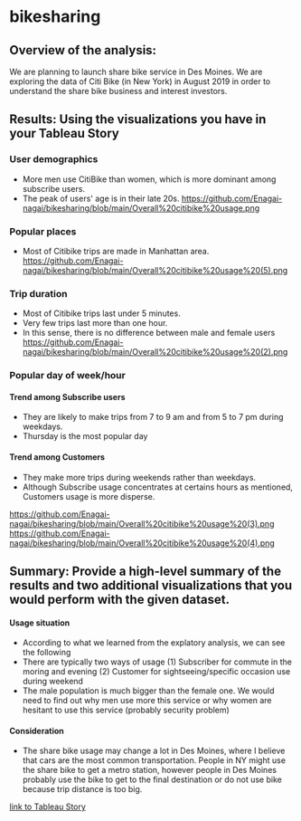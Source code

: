 # bikesharing
## Overview of the analysis: 
We are planning to launch share bike service in Des Moines. We are exploring the data of Citi Bike (in New York) in August 2019 in order to understand the share bike business and interest investors.

## Results: Using the visualizations you have in your Tableau Story
### User demographics
* More men use CitiBike than women, which is more dominant among subscribe users.
* The peak of users' age is in their late 20s.
https://github.com/Enagai-nagai/bikesharing/blob/main/Overall%20citibike%20usage.png

### Popular places
* Most of Citibike trips are made in Manhattan area.
https://github.com/Enagai-nagai/bikesharing/blob/main/Overall%20citibike%20usage%20(5).png

### Trip duration
* Most of Citibike trips last under 5 minutes.
* Very few trips last more than one hour.
* In this sense, there is no difference between male and female users
https://github.com/Enagai-nagai/bikesharing/blob/main/Overall%20citibike%20usage%20(2).png

### Popular day of week/hour
#### Trend among Subscribe users
* They are likely to make trips from 7 to 9 am and from 5 to 7 pm during weekdays.
* Thursday is the most popular day 

#### Trend among Customers
* They make more trips during weekends rather than weekdays.
* Although Subscribe usage concentrates at certains hours as mentioned, Customers usage is more disperse.

https://github.com/Enagai-nagai/bikesharing/blob/main/Overall%20citibike%20usage%20(3).png
https://github.com/Enagai-nagai/bikesharing/blob/main/Overall%20citibike%20usage%20(4).png

## Summary: Provide a high-level summary of the results and two additional visualizations that you would perform with the given dataset.

#### Usage situation
* According to what we learned from the explatory analysis, we can see the following
* There are typically two ways of usage (1) Subscriber for commute in the moring and evening (2) Customer for sightseeing/specific occasion use during weekend 
* The male population is much bigger than the female one. We would need to find out why men use more this service or why women are hesitant to use this service (probably security problem)

#### Consideration
* The share bike usage may change a lot in Des Moines, where I believe that cars are the most common transportation. People in NY might use the share bike to get a metro station, however people in Des Moines probably use the bike to get to the final destination or do not use bike because trip distance is too big.


[link to Tableau Story](https://public.tableau.com/app/profile/erika.nagai/viz/Module14_Challenge_16569660114920/Overallcitibikeusage?publish=yes)
